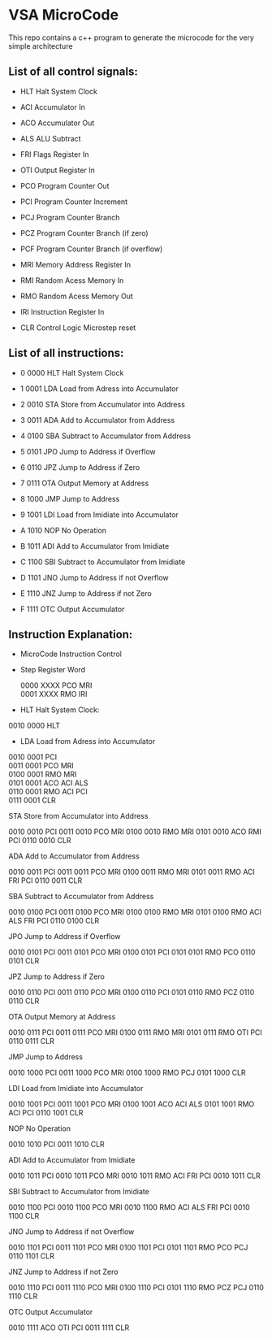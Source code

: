 # VSA MicroCode

This repo contains a c++ program to generate the microcode for the very simple architecture

## List of all control signals:

  * HLT Halt System Clock

  * ACI Accumulator In
  * ACO Accumulator Out

  * ALS ALU Subtract
  * FRI Flags Register In

  * OTI Output Register In

  * PCO Program Counter Out
  * PCI Program Counter Increment
  * PCJ Program Counter Branch
  * PCZ Program Counter Branch (if zero)
  * PCF Program Counter Branch (if overflow)

  * MRI Memory Address Register In
  * RMI Random Acess Memory In
  * RMO Random Acess Memory Out

  * IRI Instruction Register In
  * CLR Control Logic Microstep reset


## List of all instructions:

  * 0 0000 HLT          Halt System Clock
  * 1 0001 LDA  <Addr>  Load from Adress into Accumulator
  * 2 0010 STA  <Addr>  Store from Accumulator into Address
  * 3 0011 ADA  <Addr>  Add to Accumulator from Address
  * 4 0100 SBA  <Addr>  Subtract to Accumulator from Address
  * 5 0101 JPO  <Addr>  Jump to Address if Overflow
  * 6 0110 JPZ  <Addr>  Jump to Address if Zero
  * 7 0111 OTA  <Addr>  Output Memory at Address

  * 8 1000 JMP  <Addr>  Jump to Address
  * 9 1001 LDI  <Data>  Load from Imidiate into Accumulator
  * A 1010 NOP          No Operation
  * B 1011 ADI  <Data>  Add to Accumulator from Imidiate
  * C 1100 SBI  <Data>  Subtract to Accumulator from Imidiate
  * D 1101 JNO  <Addr>  Jump to Address if not Overflow
  * E 1110 JNZ  <Addr>  Jump to Address if not Zero
  * F 1111 OTC          Output Accumulator


## Instruction Explanation:

  * MicroCode  Instruction   Control
  * Step       Register      Word

    0000       XXXX          PCO MRI<br/>
    0001       XXXX          RMO IRI<br/>

  * HLT Halt System Clock:

  0010       0000          HLT <br/>

  * LDA Load from Adress into Accumulator

  0010       0001          PCI<br/>
  0011       0001          PCO MRI<br/>
  0100       0001          RMO MRI<br/>
  0101       0001          ACO ACI ALS<br/>
  0110       0001          RMO ACI PCI<br/>
  0111       0001          CLR<br/>

  STA Store from Accumulator into Address

  0010       0010          PCI
  0011       0010          PCO MRI
  0100       0010          RMO MRI
  0101       0010          ACO RMI PCI
  0110       0010          CLR

  ADA Add to Accumulator from Address

  0010       0011          PCI
  0011       0011          PCO MRI
  0100       0011          RMO MRI
  0101       0011          RMO ACI FRI PCI
  0110       0011          CLR

  SBA Subtract to Accumulator from Address

  0010       0100          PCI
  0011       0100          PCO MRI
  0100       0100          RMO MRI
  0101       0100          RMO ACI ALS FRI PCI
  0110       0100          CLR

  JPO Jump to Address if Overflow

  0010       0101          PCI
  0011       0101          PCO MRI
  0100       0101          PCI
  0101       0101          RMO PCO
  0110       0101          CLR

  JPZ Jump to Address if Zero

  0010       0110          PCI
  0011       0110          PCO MRI
  0100       0110          PCI
  0101       0110          RMO PCZ
  0110       0110          CLR

  OTA Output Memory at Address

  0010       0111          PCI
  0011       0111          PCO MRI
  0100       0111          RMO MRI
  0101       0111          RMO OTI PCI
  0110       0111          CLR

  JMP Jump to Address

  0010       1000          PCI
  0011       1000          PCO MRI
  0100       1000          RMO PCJ
  0101       1000          CLR

  LDI Load from Imidiate into Accumulator

  0010       1001          PCI
  0011       1001          PCO MRI
  0100       1001          ACO ACI ALS
  0101       1001          RMO ACI PCI
  0110       1001          CLR

  NOP No Operation

  0010       1010          PCI
  0011       1010          CLR

  ADI Add to Accumulator from Imidiate

  0010       1011          PCI
  0010       1011          PCO MRI
  0010       1011          RMO ACI FRI PCI
  0010       1011          CLR

  SBI Subtract to Accumulator from Imidiate

  0010       1100          PCI
  0010       1100          PCO MRI
  0010       1100          RMO ACI ALS FRI PCI
  0010       1100          CLR

  JNO Jump to Address if not Overflow

  0010       1101          PCI
  0011       1101          PCO MRI
  0100       1101          PCI
  0101       1101          RMO PCO PCJ
  0110       1101          CLR

  JNZ Jump to Address if not Zero

  0010       1110          PCI
  0011       1110          PCO MRI
  0100       1110          PCI
  0101       1110          RMO PCZ PCJ
  0110       1110          CLR

  OTC Output Accumulator

  0010       1111          ACO OTI PCI
  0011       1111          CLR

